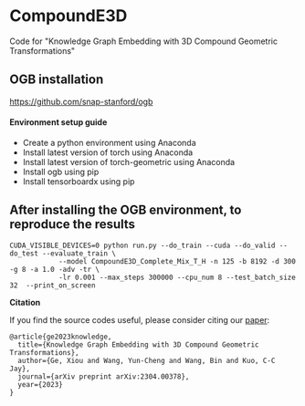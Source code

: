 # CompoundE3D

Code for "Knowledge Graph Embedding with 3D Compound Geometric Transformations"

## OGB installation

https://github.com/snap-stanford/ogb

#### Environment setup guide
 - Create a python environment using Anaconda
 - Install latest version of torch using Anaconda
 - Install latest version of torch-geometric using Anaconda
 - Install ogb using pip
 - Install tensorboardx using pip

## After installing the OGB environment, to reproduce the results

```
CUDA_VISIBLE_DEVICES=0 python run.py --do_train --cuda --do_valid --do_test --evaluate_train \
            --model CompoundE3D_Complete_Mix_T_H -n 125 -b 8192 -d 300 -g 8 -a 1.0 -adv -tr \
            -lr 0.001 --max_steps 300000 --cpu_num 8 --test_batch_size 32  --print_on_screen
```

**Citation**

If you find the source codes useful, please consider citing our [paper](https://arxiv.org/abs/2304.00378):

```
@article{ge2023knowledge,
  title={Knowledge Graph Embedding with 3D Compound Geometric Transformations},
  author={Ge, Xiou and Wang, Yun-Cheng and Wang, Bin and Kuo, C-C Jay},
  journal={arXiv preprint arXiv:2304.00378},
  year={2023}
}
```